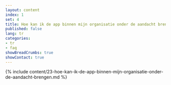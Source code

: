 ```yaml
---
layout: content
index: 1
set: 4
title: Hoe kan ik de app binnen mijn organisatie onder de aandacht brengen?
published: false
lang: tr
categories:
- tr
- faq
showBreadCrumbs: true
showContact: true
---
```

{% include content/23-hoe-kan-ik-de-app-binnen-mijn-organisatie-onder-de-aandacht-brengen.md %}
